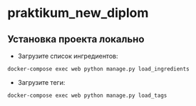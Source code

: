 # praktikum_new_diplom


## Установка проекта локально
* Загрузите список ингредиентов:
```bash
docker-compose exec web python manage.py load_ingredients
```
* Загрузите теги:
```bash
docker-compose exec web python manage.py load_tags
```